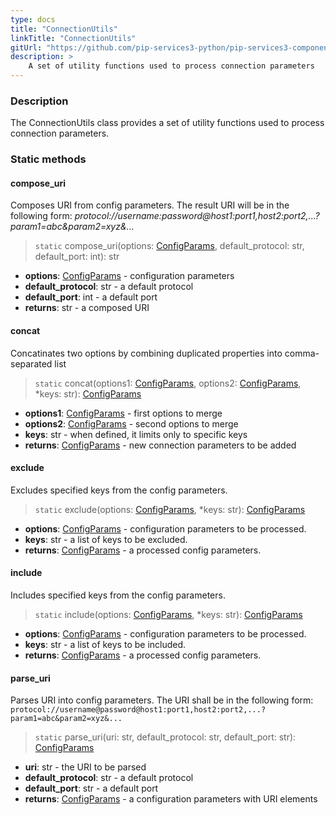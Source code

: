 ```yaml
---
type: docs
title: "ConnectionUtils"
linkTitle: "ConnectionUtils"
gitUrl: "https://github.com/pip-services3-python/pip-services3-components-python"
description: >
    A set of utility functions used to process connection parameters
---
```


### Description

The ConnectionUtils class provides a set of utility functions used to process connection parameters.

### Static methods

#### compose_uri
Composes URI from config parameters.
The result URI will be in the following form:
*protocol://username:password@host1:port1,host2:port2,...?param1=abc&param2=xyz&...*

> `static` compose_uri(options: [ConfigParams](../../../commons/config/config_params), default_protocol: str, default_port: int): str

- **options**: [ConfigParams](../../../commons/config/config_params) - configuration parameters
- **default_protocol**: str - a default protocol
- **default_port**: int - a default port
- **returns**: str - a composed URI

#### concat
Concatinates two options by combining duplicated properties into comma-separated list

> `static` concat(options1: [ConfigParams](../../../commons/config/config_params), options2: [ConfigParams](../../../commons/config/config_params), *keys: str): [ConfigParams](../../../commons/config/config_params)

- **options1**: [ConfigParams](../../../commons/config/config_params) - first options to merge
- **options2**: [ConfigParams](../../../commons/config/config_params) - second options to merge
- **keys**: str - when defined, it limits only to specific keys
- **returns**: [ConfigParams](../../../commons/config/config_params) - new connection parameters to be added


#### exclude
Excludes specified keys from the config parameters.

> `static` exclude(options: [ConfigParams](../../../commons/config/config_params), *keys: str): [ConfigParams](../../../commons/config/config_params)

- **options**: [ConfigParams](../../../commons/config/config_params) - configuration parameters to be processed.
- **keys**: str - a list of keys to be excluded.
- **returns**: [ConfigParams](../../../commons/config/config_params) - a processed config parameters.


#### include
Includes specified keys from the config parameters.

>  `static` include(options: [ConfigParams](../../../commons/config/config_params), *keys: str): [ConfigParams](../../../commons/config/config_params)

- **options**: [ConfigParams](../../../commons/config/config_params) - configuration parameters to be processed.
- **keys**: str - a list of keys to be included.
- **returns**: [ConfigParams](../../../commons/config/config_params) - a processed config parameters.


#### parse_uri
Parses URI into config parameters.
The URI shall be in the following form:
`protocol://username@password@host1:port1,host2:port2,...?param1=abc&param2=xyz&...`

>  `static` parse_uri(uri: str, default_protocol: str, default_port: str): [ConfigParams](../../../commons/config/config_params)

- **uri**: str - the URI to be parsed
- **default_protocol**: str - a default protocol
- **default_port**: str - a default port
- **returns**: [ConfigParams](../../../commons/config/config_params) - a configuration parameters with URI elements
